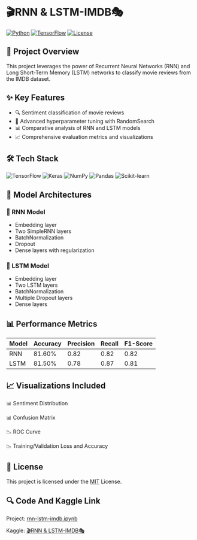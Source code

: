 # 🎬RNN & LSTM-IMDB🎭

[![Python](https://img.shields.io/badge/Python-3.7%2B-blue?style=for-the-badge&logo=python)](https://www.python.org)
[![TensorFlow](https://img.shields.io/badge/TensorFlow-2.15-orange?style=for-the-badge&logo=tensorflow)](https://www.tensorflow.org)
[![License](https://img.shields.io/badge/License-MIT-green?style=for-the-badge)](https://opensource.org/licenses/MIT)

## 🌟 Project Overview

This project leverages the power of Recurrent Neural Networks (RNN) and Long Short-Term Memory (LSTM) networks to classify movie reviews from the IMDB dataset.

## ✨ Key Features

- 🔍 Sentiment classification of movie reviews
- 🧪 Advanced hyperparameter tuning with RandomSearch
- 📊 Comparative analysis of RNN and LSTM models
- 📈 Comprehensive evaluation metrics and visualizations

## 🛠 Tech Stack

![TensorFlow](https://img.shields.io/badge/TensorFlow-black?style=flat-square&logo=tensorflow)
![Keras](https://img.shields.io/badge/Keras-red?style=flat-square&logo=keras)
![NumPy](https://img.shields.io/badge/NumPy-blue?style=flat-square&logo=numpy)
![Pandas](https://img.shields.io/badge/Pandas-purple?style=flat-square&logo=pandas)
![Scikit-learn](https://img.shields.io/badge/Scikit--learn-orange?style=flat-square&logo=scikit-learn)


## 🧠 Model Architectures
### 🔹 RNN Model
 - Embedding layer
 - Two SimpleRNN layers
 - BatchNormalization
 - Dropout
 - Dense layers with regularization
### 🔹 LSTM Model
 - Embedding layer
 - Two LSTM layers
 - BatchNormalization
 - Multiple Dropout layers
 - Dense layers
 
## 📊 Performance Metrics
| Model | Accuracy | Precision | Recall | F1-Score |
|-------|----------|-----------|--------|----------|
| RNN | 81.60% | 0.82 | 0.82 | 0.82 | 
| LSTM | 81.50% | 0.78 | 0.87 | 0.81 |

## 📈 Visualizations Included

📊 Sentiment Distribution

📊 Confusion Matrix

📉 ROC Curve

📉 Training/Validation Loss and Accuracy

## 📜 License

This project is licensed under the [MIT](LICENSE) License.

## 🔍 Code And Kaggle Link
Project: [rnn-lstm-imdb.ipynb](https://github.com/omerfarukyuce/RNN-LSTM-IMDB/blob/main/rnn-lstm-imdb.ipynb)

Kaggle: [🎬RNN & LSTM-IMDB🎭](https://www.kaggle.com/code/merfarukyce/rnn-lstm-imdb)
